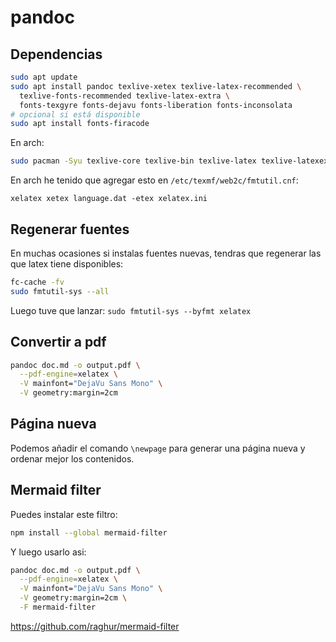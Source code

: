 # pandoc

## Dependencias

```bash
sudo apt update
sudo apt install pandoc texlive-xetex texlive-latex-recommended \
  texlive-fonts-recommended texlive-latex-extra \
  fonts-texgyre fonts-dejavu fonts-liberation fonts-inconsolata
# opcional si está disponible
sudo apt install fonts-firacode
```

En arch:

```bash
sudo pacman -Syu texlive-core texlive-bin texlive-latex texlive-latexextra texlive-fontsextra texlive-lm
```

En arch he tenido que agregar esto en `/etc/texmf/web2c/fmtutil.cnf`:

```
xelatex xetex language.dat -etex xelatex.ini
```

## Regenerar fuentes

En muchas ocasiones si instalas fuentes nuevas, tendras que regenerar las que latex tiene disponibles:

```bash
fc-cache -fv
sudo fmtutil-sys --all
```

Luego tuve que lanzar: `sudo fmtutil-sys --byfmt xelatex`

## Convertir a pdf

```bash
pandoc doc.md -o output.pdf \
  --pdf-engine=xelatex \
  -V mainfont="DejaVu Sans Mono" \
  -V geometry:margin=2cm
```

## Página nueva

Podemos añadir el comando `\newpage` para generar una página nueva y ordenar mejor los contenidos.

## Mermaid filter

Puedes instalar este filtro:

```bash
npm install --global mermaid-filter
```

Y luego usarlo asi:

```bash
pandoc doc.md -o output.pdf \
  --pdf-engine=xelatex \
  -V mainfont="DejaVu Sans Mono" \
  -V geometry:margin=2cm \
  -F mermaid-filter
```

https://github.com/raghur/mermaid-filter
